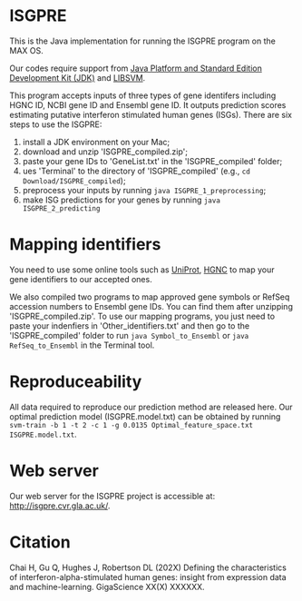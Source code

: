 # ISGPRE
This is the Java implementation for running the ISGPRE program on the MAX OS. 

Our codes require support from [Java Platform and Standard Edition Development Kit (JDK)](https://www.oracle.com/java/technologies/downloads/#jdk17-mac) and [LIBSVM](https://www.csie.ntu.edu.tw/~cjlin/libsvm/).

This program accepts inputs of three types of gene identifers including HGNC ID, NCBI gene ID and Ensembl gene ID. It outputs prediction scores estimating putative interferon stimulated human genes (ISGs). There are six steps to use the ISGPRE:

1) install a JDK environment on your Mac;
2) download and unzip 'ISGPRE_compiled.zip';
3) paste your gene IDs to 'GeneList.txt' in the 'ISGPRE_compiled' folder;
4) ues 'Terminal' to the directory of 'ISGPRE_compiled' (e.g., `cd Download/ISGPRE_compiled`);
5) preprocess your inputs by running `java ISGPRE_1_preprocessing`;
6) make ISG predictions for your genes by running `java ISGPRE_2_predicting`

# Mapping identifiers
You need to use some online tools such as [UniProt](https://www.uniprot.org/uploadlists/), [HGNC](https://biomart.genenames.org/martform/#!/default/HGNC?datasets=hgnc_gene_mart) to map your gene identifiers to our accepted ones. 

We also compiled two programs to map approved gene symbols or RefSeq accession numbers to Ensembl gene IDs. You can find them after unzipping 'ISGPRE_compiled.zip'. To use our mapping programs, you just need to paste your indenfiers in 'Other_identifiers.txt' and then go to the 'ISGPRE_compiled' folder to run `java Symbol_to_Ensembl` or `java RefSeq_to_Ensembl` in the Terminal tool.

# Reproduceability
All data required to reproduce our prediction method are released here. Our optimal prediction model (ISGPRE.model.txt) can be obtained by running `svm-train -b 1 -t 2 -c 1 -g 0.0135 Optimal_feature_space.txt ISGPRE.model.txt`.

# Web server
Our web server for the ISGPRE project is accessible at: http://isgpre.cvr.gla.ac.uk/.

# Citation
Chai H, Gu Q, Hughes J, Robertson DL (202X) Defining the characteristics of interferon-alpha-stimulated human genes: insight from expression data and machine-learning. GigaScience XX(X) XXXXXX.
